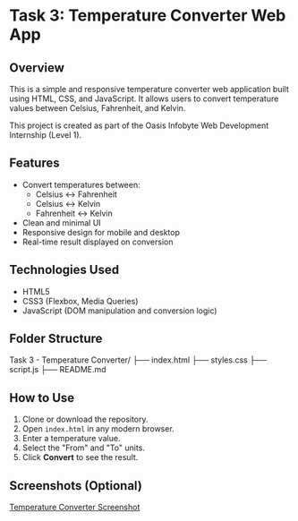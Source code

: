 # Task 3: Temperature Converter Web App

## Overview
This is a simple and responsive temperature converter web application built using HTML, CSS, and JavaScript. It allows users to convert temperature values between Celsius, Fahrenheit, and Kelvin.

This project is created as part of the Oasis Infobyte Web Development Internship (Level 1).

## Features
- Convert temperatures between:
  - Celsius ↔ Fahrenheit
  - Celsius ↔ Kelvin
  - Fahrenheit ↔ Kelvin
- Clean and minimal UI
- Responsive design for mobile and desktop
- Real-time result displayed on conversion

## Technologies Used
- HTML5
- CSS3 (Flexbox, Media Queries)
- JavaScript (DOM manipulation and conversion logic)

## Folder Structure
Task 3 - Temperature Converter/
├── index.html
├── styles.css
├── script.js
├── README.md


## How to Use
1. Clone or download the repository.
2. Open `index.html` in any modern browser.
3. Enter a temperature value.
4. Select the "From" and "To" units.
5. Click **Convert** to see the result.

## Screenshots (Optional)
[Temperature Converter Screenshot](screenshot.png)

